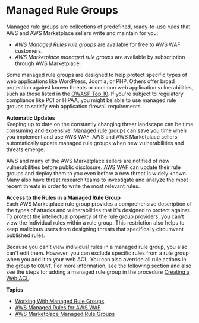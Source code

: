 # Managed Rule Groups<a name="waf-managed-rule-groups"></a>

Managed rule groups are collections of predefined, ready\-to\-use rules that AWS and AWS Marketplace sellers write and maintain for you:
+ *AWS Managed Rules rule groups* are available for free to AWS WAF customers\. 
+ *AWS Marketplace managed rule groups* are available by subscription through AWS Marketplace\.

Some managed rule groups are designed to help protect specific types of web applications like WordPress, Joomla, or PHP\. Others offer broad protection against known threats or common web application vulnerabilities, such as those listed in the [OWASP Top 10](https://www.owasp.org/index.php/Category:OWASP_Top_Ten_Project)\. If you're subject to regulatory compliance like PCI or HIPAA, you might be able to use managed rule groups to satisfy web application firewall requirements\.

**Automatic Updates**  
Keeping up to date on the constantly changing threat landscape can be time consuming and expensive\. Managed rule groups can save you time when you implement and use AWS WAF\. AWS and AWS Marketplace sellers automatically update managed rule groups when new vulnerabilities and threats emerge\.

AWS and many of the AWS Marketplace sellers are notified of new vulnerabilities before public disclosure\. AWS WAF can update their rule groups and deploy them to you even before a new threat is widely known\. Many also have threat research teams to investigate and analyze the most recent threats in order to write the most relevant rules\.

**Access to the Rules in a Managed Rule Group**  
Each AWS Marketplace rule group provides a comprehensive description of the types of attacks and vulnerabilities that it's designed to protect against\. To protect the intellectual property of the rule group providers, you can't view the individual rules within a rule group\. This restriction also helps to keep malicious users from designing threats that specifically circumvent published rules\.

Because you can’t view individual rules in a managed rule group, you also can't edit them\. However, you can exclude specific rules from a rule group when you add it to your web ACL\. You can also override all rule actions in the group to `COUNT`\. For more information, see the following section and also see the steps for adding a managed rule group in the procedure [Creating a Web ACL](web-acl-creating.md)\. 

**Topics**
+ [Working With Managed Rule Groups](waf-using-managed-rule-groups.md)
+ [AWS Managed Rules for AWS WAF](aws-managed-rule-groups.md)
+ [AWS Marketplace Managed Rule Groups](marketplace-managed-rule-groups.md)